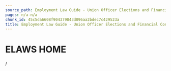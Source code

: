 ```yaml
---
source_path: Employment Law Guide - Union Officer Elections and Financial Controls.md
pages: n/a-n/a
chunk_id: 45c5da6608f904379843d096aa2bdec7c429523a
title: Employment Law Guide - Union Officer Elections and Financial Controls
---
```

# ELAWS HOME

/
